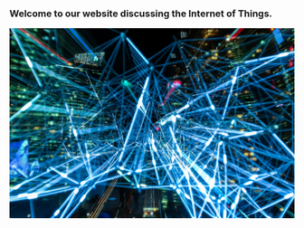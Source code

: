 ### Welcome to our website discussing the Internet of Things.

![Image](https://github.com/mms142-groupe-2020/InternetofThings/blob/main/assets/images/network.jpg)
